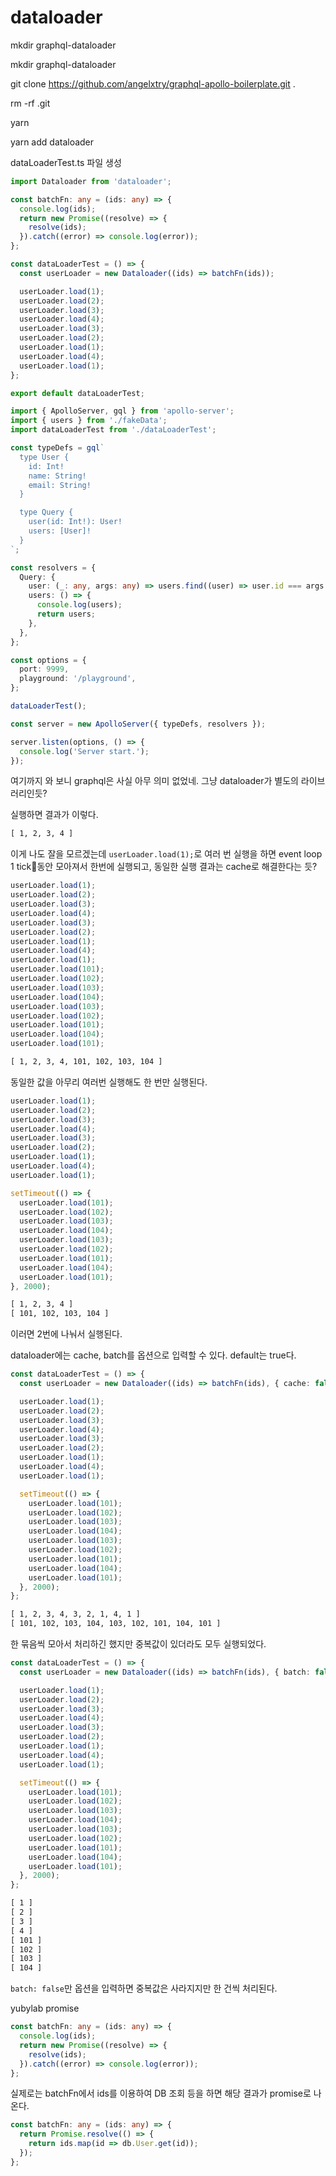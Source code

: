 # dataloader

mkdir graphql-dataloader

mkdir graphql-dataloader

git clone https://github.com/angelxtry/graphql-apollo-boilerplate.git .

rm -rf .git

yarn

yarn add dataloader

dataLoaderTest.ts 파일 생성

```ts
import Dataloader from 'dataloader';

const batchFn: any = (ids: any) => {
  console.log(ids);
  return new Promise((resolve) => {
    resolve(ids);
  }).catch((error) => console.log(error));
};

const dataLoaderTest = () => {
  const userLoader = new Dataloader((ids) => batchFn(ids));

  userLoader.load(1);
  userLoader.load(2);
  userLoader.load(3);
  userLoader.load(4);
  userLoader.load(3);
  userLoader.load(2);
  userLoader.load(1);
  userLoader.load(4);
  userLoader.load(1);
};

export default dataLoaderTest;

```

```ts
import { ApolloServer, gql } from 'apollo-server';
import { users } from './fakeData';
import dataLoaderTest from './dataLoaderTest';

const typeDefs = gql`
  type User {
    id: Int!
    name: String!
    email: String!
  }

  type Query {
    user(id: Int!): User!
    users: [User]!
  }
`;

const resolvers = {
  Query: {
    user: (_: any, args: any) => users.find((user) => user.id === args.id),
    users: () => {
      console.log(users);
      return users;
    },
  },
};

const options = {
  port: 9999,
  playground: '/playground',
};

dataLoaderTest();

const server = new ApolloServer({ typeDefs, resolvers });

server.listen(options, () => {
  console.log('Server start.');
});

```

여기까지 와 보니 graphql은 사실 아무 의미 없었네. 그냥 dataloader가 별도의 라이브러리인듯?

실행하면 결과가 이렇다.

```cmd
[ 1, 2, 3, 4 ]
```

이게 나도 잘을 모르겠는데 `userLoader.load(1);`로 여러 번 실행을 하면 event loop 1 tick동안 모아져서 한번에 실행되고, 동일한 실행 결과는 cache로 해결한다는 듯?

```ts
userLoader.load(1);
userLoader.load(2);
userLoader.load(3);
userLoader.load(4);
userLoader.load(3);
userLoader.load(2);
userLoader.load(1);
userLoader.load(4);
userLoader.load(1);
userLoader.load(101);
userLoader.load(102);
userLoader.load(103);
userLoader.load(104);
userLoader.load(103);
userLoader.load(102);
userLoader.load(101);
userLoader.load(104);
userLoader.load(101);
```

```cmd
[ 1, 2, 3, 4, 101, 102, 103, 104 ]
```

동일한 값을 아무리 여러번 실행해도 한 번만 실행된다.

```ts
userLoader.load(1);
userLoader.load(2);
userLoader.load(3);
userLoader.load(4);
userLoader.load(3);
userLoader.load(2);
userLoader.load(1);
userLoader.load(4);
userLoader.load(1);

setTimeout(() => {
  userLoader.load(101);
  userLoader.load(102);
  userLoader.load(103);
  userLoader.load(104);
  userLoader.load(103);
  userLoader.load(102);
  userLoader.load(101);
  userLoader.load(104);
  userLoader.load(101);
}, 2000);
```

```cmd
[ 1, 2, 3, 4 ]
[ 101, 102, 103, 104 ]
```

이러면 2번에 나눠서 실행된다.

dataloader에는 cache, batch를 옵션으로 입력할 수 있다. default는 true다.

```ts
const dataLoaderTest = () => {
  const userLoader = new Dataloader((ids) => batchFn(ids), { cache: false });

  userLoader.load(1);
  userLoader.load(2);
  userLoader.load(3);
  userLoader.load(4);
  userLoader.load(3);
  userLoader.load(2);
  userLoader.load(1);
  userLoader.load(4);
  userLoader.load(1);

  setTimeout(() => {
    userLoader.load(101);
    userLoader.load(102);
    userLoader.load(103);
    userLoader.load(104);
    userLoader.load(103);
    userLoader.load(102);
    userLoader.load(101);
    userLoader.load(104);
    userLoader.load(101);
  }, 2000);
};
```

```cmd
[ 1, 2, 3, 4, 3, 2, 1, 4, 1 ]
[ 101, 102, 103, 104, 103, 102, 101, 104, 101 ]
```

한 묶음씩 모아서 처리하긴 했지만 중복값이 있더라도 모두 실행되었다.

```ts
const dataLoaderTest = () => {
  const userLoader = new Dataloader((ids) => batchFn(ids), { batch: false });

  userLoader.load(1);
  userLoader.load(2);
  userLoader.load(3);
  userLoader.load(4);
  userLoader.load(3);
  userLoader.load(2);
  userLoader.load(1);
  userLoader.load(4);
  userLoader.load(1);

  setTimeout(() => {
    userLoader.load(101);
    userLoader.load(102);
    userLoader.load(103);
    userLoader.load(104);
    userLoader.load(103);
    userLoader.load(102);
    userLoader.load(101);
    userLoader.load(104);
    userLoader.load(101);
  }, 2000);
};
```

```cmd
[ 1 ]
[ 2 ]
[ 3 ]
[ 4 ]
[ 101 ]
[ 102 ]
[ 103 ]
[ 104 ]
```

`batch: false`만 옵션을 입력하면 중복값은 사라지지만 한 건씩 처리된다.

yubylab promise

```ts
const batchFn: any = (ids: any) => {
  console.log(ids);
  return new Promise((resolve) => {
    resolve(ids);
  }).catch((error) => console.log(error));
};
```

실제로는 batchFn에서 ids를 이용하여 DB 조회 등을 하면 해당 결과가 promise로 나온다.

```ts
const batchFn: any = (ids: any) => {
  return Promise.resolve(() => {
    return ids.map(id => db.User.get(id));
  });
};
```


